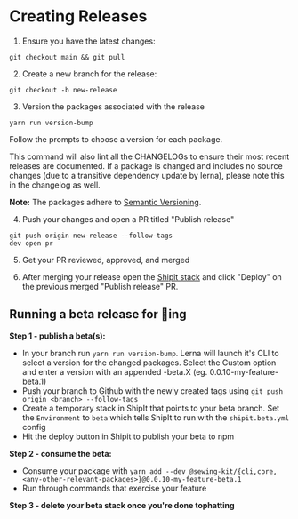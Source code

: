 # Creating Releases

1. Ensure you have the latest changes:

```
git checkout main && git pull
```

2. Create a new branch for the release:

```
git checkout -b new-release
```

3. Version the packages associated with the release

```
yarn run version-bump
```

Follow the prompts to choose a version for each package.

This command will also lint all the CHANGELOGs to ensure their most recent releases are documented. If a package is changed and includes no source changes (due to a transitive dependency update by lerna), please note this in the changelog as well.

**Note:** The packages adhere to [Semantic Versioning](https://semver.org/spec/v2.0.0.html).

4. Push your changes and open a PR titled "Publish release"

```
git push origin new-release --follow-tags
dev open pr
```

5. Get your PR reviewed, approved, and merged

6. After merging your release open the [Shipit stack](https://shipit.shopify.io/shopify/sewing-kit-next/production) and click "Deploy" on the previous merged "Publish release" PR.

## Running a beta release for 🎩ing

**Step 1 - publish a beta(s):**

- In your branch run `yarn run version-bump`. Lerna will launch it's CLI to select a version for the changed packages. Select the Custom option and enter a version with an appended -beta.X (eg. 0.0.10-my-feature-beta.1)
- Push your branch to Github with the newly created tags using `git push origin <branch> --follow-tags`
- Create a temporary stack in ShipIt that points to your beta branch. Set the `Environment` to `beta` which tells ShipIt to run with the `shipit.beta.yml` config
- Hit the deploy button in Shipit to publish your beta to npm

**Step 2 - consume the beta:**

- Consume your package with `yarn add --dev @sewing-kit/{cli,core,<any-other-relevant-packages>}@0.0.10-my-feature-beta.1`
- Run through commands that exercise your feature

**Step 3 - delete your beta stack once you're done tophatting**
